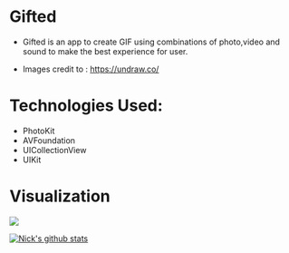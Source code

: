 # Gifted

- Gifted is an app to create GIF using combinations of photo,video and sound to make the best experience for user.











- Images credit to : https://undraw.co/




# Technologies Used:
- PhotoKit
- AVFoundation
- UICollectionView
- UIKit



# Visualization

 ![](GIF.gif)





[![Nick's github stats](https://github-readme-stats.vercel.app/api?username=tonic2000)](https://github.com/anuraghazra/github-readme-stats)

